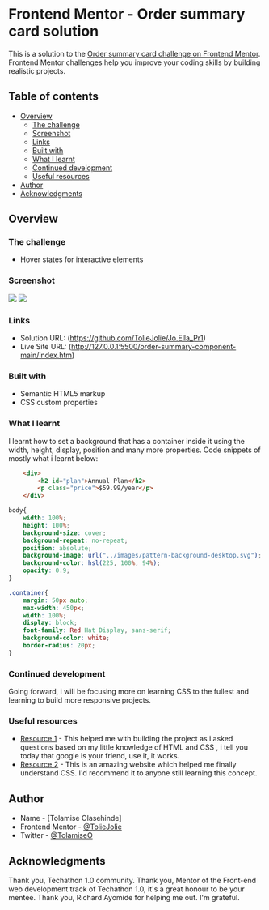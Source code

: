 # Frontend Mentor - Order summary card solution

This is a solution to the [Order summary card challenge on Frontend Mentor](https://www.frontendmentor.io/challenges/order-summary-component-QlPmajDUj).
Frontend Mentor challenges help you improve your coding skills by building realistic projects. 

## Table of contents

- [Overview](#overview)
  - [The challenge](#the-challenge)
  - [Screenshot](#screenshot)
  - [Links](#links)
  - [Built with](#built-with)
  - [What I learnt](#what-i-learnt)
  - [Continued development](#continued-development)
  - [Useful resources](#useful-resources)
- [Author](#author)
- [Acknowledgments](#acknowledgments)


## Overview

### The challenge

- Hover states for interactive elements

### Screenshot

![](/order-summary-component-main/Screenshots/Desktop%20view.png)
![](/order-summary-component-main/Screenshots/Mobile%20view.jpg)

### Links

- Solution URL: (https://github.com/TolieJolie/Jo.Ella_Pr1)
- Live Site URL: (http://127.0.0.1:5500/order-summary-component-main/index.htm)

### Built with

- Semantic HTML5 markup
- CSS custom properties


### What I learnt
I learnt how to set a background that has a container inside it using the width, height, display, position and many more properties.
Code snippets of mostly what i learnt below:

```html
    <div>
        <h2 id="plan">Annual Plan</h2>
        <p class="price">$59.99/year</p>
    </div>
```
```css
body{
    width: 100%;
    height: 100%;
    background-size: cover;
    background-repeat: no-repeat;
    position: absolute;
    background-image: url("../images/pattern-background-desktop.svg");
    background-color: hsl(225, 100%, 94%);
    opacity: 0.9;
}

.container{
    margin: 50px auto;
    max-width: 450px;
    width: 100%;
    display: block;
    font-family: Red Hat Display, sans-serif;
    background-color: white;
    border-radius: 20px;
}
```

### Continued development

Going forward, i will be focusing more on learning CSS to the fullest and learning to build more responsive projects.

### Useful resources

- [Resource 1](https://www.google.com) - This helped me with building the project as i asked questions based on my little knowledge of HTML and CSS , i tell you today that google is your friend, use it, it works.
- [Resource 2](https://www.w3schools.com) - This is an amazing website which helped me finally understand CSS. I'd recommend it to anyone still learning this concept.

## Author

- Name - [Tolamise Olasehinde]
- Frontend Mentor - [@TolieJolie](https://www.frontendmentor.io/profile/TolieJolie)
- Twitter - [@TolamiseO](https://www.twitter.com/TolamiseO)


## Acknowledgments
Thank you, Techathon 1.0 community.
Thank you, Mentor of the Front-end web development track of Techathon 1.0, it's a great honour to be your mentee.
Thank you, Richard Ayomide for helping me out.
I'm grateful.
